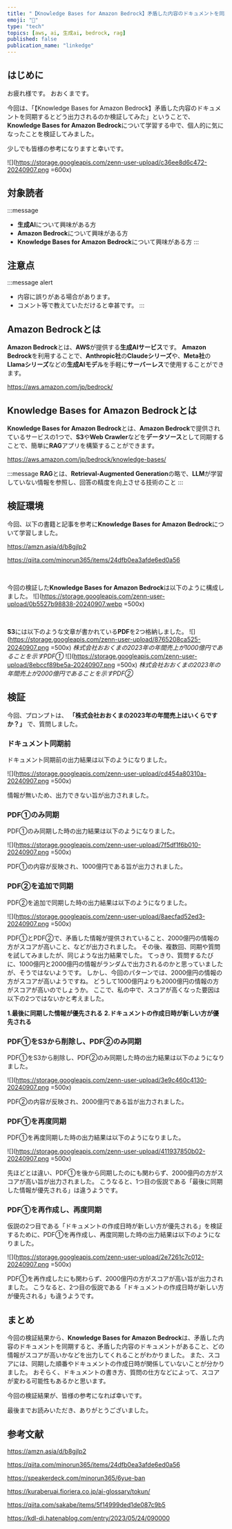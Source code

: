 ```yaml
---
title: "【Knowledge Bases for Amazon Bedrock】矛盾した内容のドキュメントを同期するとどう出力されるのか検証してみた"
emoji: "🧠"
type: "tech"
topics: [aws, ai, 生成ai, bedrock, rag]
published: false
publication_name: "linkedge"
---
```


## はじめに
お疲れ様です。
おおくまです。

今回は、「【Knowledge Bases for Amazon Bedrock】矛盾した内容のドキュメントを同期するとどう出力されるのか検証してみた」ということで、**Knowledge Bases for Amazon Bedrock**について学習する中で、個人的に気になったことを検証してみました。

少しでも皆様の参考になりますと幸いです。

![](https://storage.googleapis.com/zenn-user-upload/c36ee8d6c472-20240907.png =600x)

## 対象読者
:::message
- **生成AI**について興味がある方
- **Amazon Bedrock**について興味がある方
- **Knowledge Bases for Amazon Bedrock**について興味がある方
:::

## 注意点
:::message alert
- 内容に誤りがある場合があります。
- コメント等で教えていただけると幸甚です。
:::

## Amazon Bedrockとは
**Amazon Bedrock**とは、**AWS**が提供する**生成AIサービス**です。
**Amazon Bedrock**を利用することで、**Anthropic社**の**Claudeシリーズ**や、**Meta社**の**Llamaシリーズ**などの**生成AIモデル**を手軽に**サーバーレス**で使用することができます。

https://aws.amazon.com/jp/bedrock/

## Knowledge Bases for Amazon Bedrockとは
**Knowledge Bases for Amazon Bedrock**とは、**Amazon Bedrock**で提供されているサービスの1つで、**S3**や**Web Crawler**などを**データソース**として同期することで、簡単に**RAG**アプリを構築することができます。

https://aws.amazon.com/jp/bedrock/knowledge-bases/

:::message
**RAG**とは、**Retrieval-Augmented Generation**の略で、**LLM**が学習していない情報を参照し、回答の精度を向上させる技術のこと
:::

## 検証環境
今回、以下の書籍と記事を参考に**Knowledge Bases for Amazon Bedrock**について学習しました。

https://amzn.asia/d/b8gjIp2

https://qiita.com/minorun365/items/24dfb0ea3afde6ed0a56

<br>

今回の検証した**Knowledge Bases for Amazon Bedrock**は以下のように構成しました。
![](https://storage.googleapis.com/zenn-user-upload/0b5527b98838-20240907.webp =500x)

<br>

**S3**には以下のような文章が書かれている**PDF**を2つ格納しました。
![](https://storage.googleapis.com/zenn-user-upload/8765208ca525-20240907.png =500x)
*株式会社おおくまの2023年の年間売上が1000億円であることを示すPDF①*
![](https://storage.googleapis.com/zenn-user-upload/8ebccf89be5a-20240907.png =500x)
*株式会社おおくまの2023年の年間売上が2000億円であることを示すPDF②*

## 検証

今回、プロンプトは、
**「株式会社おおくまの2023年の年間売上はいくらですか？」**
で、質問しました。

### ドキュメント同期前
ドキュメント同期前の出力結果は以下のようになりました。

![](https://storage.googleapis.com/zenn-user-upload/cd454a80310a-20240907.png =500x)

情報が無いため、出力できない旨が出力されました。

### PDF①のみ同期
PDF①のみ同期した時の出力結果は以下のようになりました。

![](https://storage.googleapis.com/zenn-user-upload/7f5df1f6b010-20240907.png =500x)

PDF①の内容が反映され、1000億円である旨が出力されました。

### PDF②を追加で同期
PDF②を追加で同期した時の出力結果は以下のようになりました。

![](https://storage.googleapis.com/zenn-user-upload/8aecfad52ed3-20240907.png =500x)

PDF①とPDF②で、矛盾した情報が提供されていること、2000億円の情報の方がスコアが高いこと、などが出力されました。
その後、複数回、同期や質問を試してみましたが、同じような出力結果でした。
てっきり、質問するたびに、1000億円と2000億円の情報がランダムで出力されるのかと思っていましたが、そうではないようです。
しかし、今回のパターンでは、2000億円の情報の方がスコアが高いようですね。
どうして1000億円よりも2000億円の情報の方がスコアが高いのでしょうか。
ここで、私の中で、スコアが高くなった要因は以下の2つではないかと考えました。

**1.最後に同期した情報が優先される**
**2.ドキュメントの作成日時が新しい方が優先される**

### PDF①をS3から削除し、PDF②のみ同期
PDF①をS3から削除し、PDF②のみ同期した時の出力結果は以下のようになりました。

![](https://storage.googleapis.com/zenn-user-upload/3e9c460c4130-20240907.png =500x)

PDF②の内容が反映され、2000億円である旨が出力されました。

### PDF①を再度同期
PDF①を再度同期した時の出力結果は以下のようになりました。

![](https://storage.googleapis.com/zenn-user-upload/411937850b02-20240907.png =500x)

先ほどとは違い、PDF①を後から同期したのにも関わらず、2000億円の方がスコアが高い旨が出力されました。
こうなると、1つ目の仮説である「最後に同期した情報が優先される」は違うようです。

### PDF①を再作成し、再度同期
仮説の2つ目である「ドキュメントの作成日時が新しい方が優先される」を検証するために、PDF①を再作成し、再度同期した時の出力結果は以下のようになりました。

![](https://storage.googleapis.com/zenn-user-upload/2e7261c7c012-20240907.png =500x)

PDF①を再作成したにも関わらず、2000億円の方がスコアが高い旨が出力されました。
こうなると、2つ目の仮説である「ドキュメントの作成日時が新しい方が優先される」も違うようです。

## まとめ
今回の検証結果から、**Knowledge Bases for Amazon Bedrock**は、矛盾した内容のドキュメントを同期すると、矛盾した内容のドキュメントがあること、どの情報がスコアが高いかなどを出力してくれることがわかりました。
また、スコアには、同期した順番やドキュメントの作成日時が関係していないことが分かりました。
おそらく、ドキュメントの書き方、質問の仕方などによって、スコアが変わる可能性もあるかと思います。

今回の検証結果が、皆様の参考になれば幸いです。

最後までお読みいただき、ありがとうございました。

## 参考文献

https://amzn.asia/d/b8gjIp2

https://qiita.com/minorun365/items/24dfb0ea3afde6ed0a56

https://speakerdeck.com/minorun365/6yue-ban

https://kuraberuai.fioriera.co.jp/ai-glossary/tokun/

https://qiita.com/sakabe/items/5f14999ded1de087c9b5

https://kdl-di.hatenablog.com/entry/2023/05/24/090000
